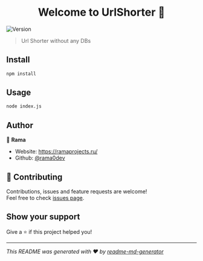 <h1 align="center">Welcome to UrlShorter 👋</h1>
<p>
  <img alt="Version" src="https://img.shields.io/badge/version-1.0.0-blue.svg?cacheSeconds=2592000" />
</p>

> Url Shorter without any DBs

## Install

```sh
npm install
```

## Usage

```sh
node index.js
```

## Author

👤 **Rama**

* Website: https://ramaprojects.ru/
* Github: [@rama0dev](https://github.com/rama0dev)

## 🤝 Contributing

Contributions, issues and feature requests are welcome!<br />Feel free to check [issues page](https://github.com/rama0dev/UrlShorter/issues). 

## Show your support

Give a ⭐️ if this project helped you!

***
_This README was generated with ❤️ by [readme-md-generator](https://github.com/kefranabg/readme-md-generator)_
